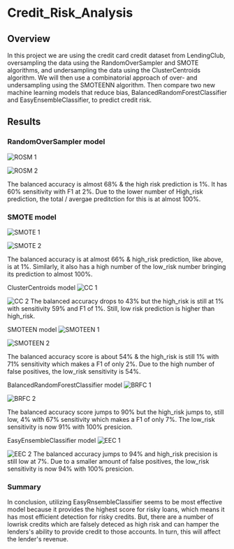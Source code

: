 # Credit_Risk_Analysis

## Overview
In this project we are using the credit card credit dataset from LendingClub, oversampling the data using the RandomOverSampler and SMOTE algorithms, and undersampling the data using the ClusterCentroids algorithm. We will then use a combinatorial approach of over- and undersampling using the SMOTEENN algorithm. Then compare two new machine learning models that reduce bias, BalancedRandomForestClassifier and EasyEnsembleClassifier, to predict credit risk.

## Results
### RandomOverSampler model
![ROSM 1](https://user-images.githubusercontent.com/100887673/177052600-76b0caa0-b9c6-4ad3-b580-aecfa694ee82.png)

![ROSM 2](https://user-images.githubusercontent.com/100887673/177052606-1743b91d-9161-4737-a9d8-34c47b50e1de.png)

The balanced accuracy is almost 68% & the high risk prediction is 1%. It has 60% sensitivity with F1 at 2%. Due to the lower number of High_risk prediction, the total / avergae preditction for this is at almost 100%.


### SMOTE model
![SMOTE 1](https://user-images.githubusercontent.com/100887673/177052627-07e626f9-2b22-48a8-b5cb-ecc531c05446.png)


![SMOTE 2](https://user-images.githubusercontent.com/100887673/177052635-cefc9259-5339-47f9-80cb-c32ffac0d125.png)

The balanced accuracy is at almost 66% & high_risk prediction, like above, is at 1%. Similarly, it also has a high number of the low_risk number bringing its prediction to almost 100%.

ClusterCentroids model
![CC 1](https://user-images.githubusercontent.com/100887673/177052650-02cb49af-68a9-48bd-8366-2cb73dc823cc.png)


![CC 2](https://user-images.githubusercontent.com/100887673/177052653-a64f7be2-4df0-41ee-bc5a-2af1f2f8dd13.png)
The balanced accuracy drops to 43% but the high_risk is still at 1% with sensitivity 59% and F1 of 1%. Still, low risk prediction is higher than high_risk.

SMOTEEN model
![SMOTEEN 1](https://user-images.githubusercontent.com/100887673/177052663-ea208698-a113-474a-8983-170d7f3bd741.png)


![SMOTEEN 2](https://user-images.githubusercontent.com/100887673/177052666-8af12323-53c9-4a43-8b0e-c71d3077bd71.png)

The balanced accuracy score is about 54% & the high_risk is still 1% with 71% sensitivity which makes a F1 of only 2%.
Due to the high number of false positives, the low_risk sensitivity is 54%.

BalancedRandomForestClassifier model
![BRFC 1](https://user-images.githubusercontent.com/100887673/177052683-7f9cff90-e5ec-4754-9e47-780b1bc2d47f.png)


![BRFC 2](https://user-images.githubusercontent.com/100887673/177052688-3363522c-c7fb-457a-ba90-327133123533.png)

The balanced accuracy score jumps to 90% but the high_risk jumps to, still low, 4% with 67% sensitivity which makes a F1 of only 7%.
The low_risk sensitivity is now 91% with 100% presicion.

EasyEnsembleClassifier model
![EEC 1](https://user-images.githubusercontent.com/100887673/177052725-10382610-6477-45b3-8e5d-95c5cef269fd.png)


![EEC 2](https://user-images.githubusercontent.com/100887673/177052730-578a0e24-1034-4e92-8349-1ed38c9e2b63.png)
The balanced accuracy jumps to 94% and high_risk precision is still low at 7%. Due to a smaller amount of false positives, the low_risk sensitivity is now 94% with 100% presicion.

### Summary
In conclusion, utilizing EasyRnsembleClassifier seems to be most effective model because it provides the highest score for risky loans, which means it has most efficient detection for risky credits. But, there are a number of lowrisk credits which are falsely deteced as high risk and can hamper the lenders's ability to provide credit to those accounts. In turn, this will affect the lender's revenue.

